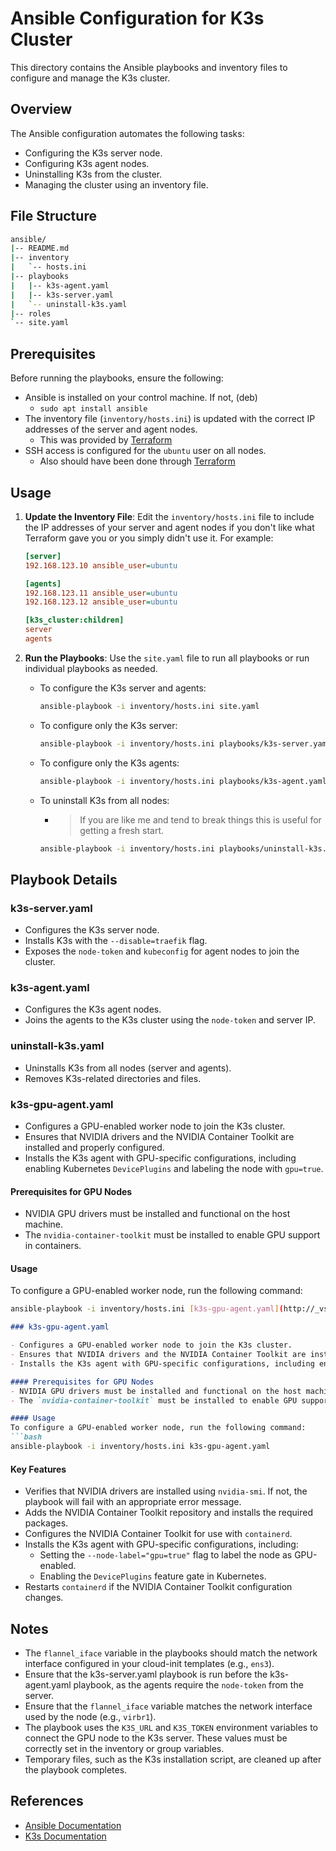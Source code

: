 # Ansible Configuration for K3s Cluster

This directory contains the Ansible playbooks and inventory files to configure and manage the K3s cluster.

## Overview

The Ansible configuration automates the following tasks:

- Configuring the K3s server node.
- Configuring K3s agent nodes.
- Uninstalling K3s from the cluster.
- Managing the cluster using an inventory file.

## File Structure

```bash
ansible/
|-- README.md
|-- inventory
|   `-- hosts.ini
|-- playbooks
|   |-- k3s-agent.yaml
|   |-- k3s-server.yaml
|   `-- uninstall-k3s.yaml
|-- roles
`-- site.yaml                
```

## Prerequisites

Before running the playbooks, ensure the following:

- Ansible is installed on your control machine. If not, (deb)
  - `sudo apt install ansible`
- The inventory file (`inventory/hosts.ini`) is updated with the correct IP addresses of the server and agent nodes.
  - This was provided by [Terraform](https://github.com/Sean-Michael/home-kubernetes-cloud/tree/main/infrastructure/terraform)
- SSH access is configured for the `ubuntu` user on all nodes.
  - Also should have been done through [Terraform](https://github.com/Sean-Michael/home-kubernetes-cloud/tree/main/infrastructure/terraform)

## Usage

1. **Update the Inventory File**:
   Edit the `inventory/hosts.ini` file to include the IP addresses of your server and agent nodes if you don't like what Terraform gave you or you simply didn't use it. For example:

   ```ini
   [server]
   192.168.123.10 ansible_user=ubuntu

   [agents]
   192.168.123.11 ansible_user=ubuntu
   192.168.123.12 ansible_user=ubuntu

   [k3s_cluster:children]
   server
   agents
   ```

2. **Run the Playbooks**:
   Use the `site.yaml` file to run all playbooks or run individual playbooks as needed.

   - To configure the K3s server and agents:

     ```bash
     ansible-playbook -i inventory/hosts.ini site.yaml
     ```

   - To configure only the K3s server:

     ```bash
     ansible-playbook -i inventory/hosts.ini playbooks/k3s-server.yaml
     ```

   - To configure only the K3s agents:

     ```bash
     ansible-playbook -i inventory/hosts.ini playbooks/k3s-agent.yaml
     ```

   - To uninstall K3s from all nodes:
     - >If you are like me and tend to break things this is useful for getting a fresh start.

     ```bash
     ansible-playbook -i inventory/hosts.ini playbooks/uninstall-k3s.yaml
     ```

## Playbook Details

### k3s-server.yaml

- Configures the K3s server node.
- Installs K3s with the `--disable=traefik` flag.
- Exposes the `node-token` and `kubeconfig` for agent nodes to join the cluster.

### k3s-agent.yaml

- Configures the K3s agent nodes.
- Joins the agents to the K3s cluster using the `node-token` and server IP.

### uninstall-k3s.yaml

- Uninstalls K3s from all nodes (server and agents).
- Removes K3s-related directories and files.

### k3s-gpu-agent.yaml

- Configures a GPU-enabled worker node to join the K3s cluster.
- Ensures that NVIDIA drivers and the NVIDIA Container Toolkit are installed and properly configured.
- Installs the K3s agent with GPU-specific configurations, including enabling Kubernetes `DevicePlugins` and labeling the node with `gpu=true`.

#### Prerequisites for GPU Nodes

- NVIDIA GPU drivers must be installed and functional on the host machine.
- The `nvidia-container-toolkit` must be installed to enable GPU support in containers.

#### Usage

To configure a GPU-enabled worker node, run the following command:

```bash
ansible-playbook -i inventory/hosts.ini [k3s-gpu-agent.yaml](http://_vscodecontentref_/0)
```

```markdown
### k3s-gpu-agent.yaml

- Configures a GPU-enabled worker node to join the K3s cluster.
- Ensures that NVIDIA drivers and the NVIDIA Container Toolkit are installed and properly configured.
- Installs the K3s agent with GPU-specific configurations, including enabling Kubernetes `DevicePlugins` and labeling the node with `gpu=true`.

#### Prerequisites for GPU Nodes
- NVIDIA GPU drivers must be installed and functional on the host machine.
- The `nvidia-container-toolkit` must be installed to enable GPU support in containers.

#### Usage
To configure a GPU-enabled worker node, run the following command:
```bash
ansible-playbook -i inventory/hosts.ini k3s-gpu-agent.yaml
```

#### Key Features

- Verifies that NVIDIA drivers are installed using `nvidia-smi`. If not, the playbook will fail with an appropriate error message.
- Adds the NVIDIA Container Toolkit repository and installs the required packages.
- Configures the NVIDIA Container Toolkit for use with `containerd`.
- Installs the K3s agent with GPU-specific configurations, including:
  - Setting the `--node-label="gpu=true"` flag to label the node as GPU-enabled.
  - Enabling the `DevicePlugins` feature gate in Kubernetes.
- Restarts `containerd` if the NVIDIA Container Toolkit configuration changes.

## Notes

- The `flannel_iface` variable in the playbooks should match the network interface configured in your cloud-init templates (e.g., `ens3`).
- Ensure that the k3s-server.yaml playbook is run before the k3s-agent.yaml playbook, as the agents require the `node-token` from the server.
- Ensure that the `flannel_iface` variable matches the network interface used by the node (e.g., `virbr1`).
- The playbook uses the `K3S_URL` and `K3S_TOKEN` environment variables to connect the GPU node to the K3s server. These values must be correctly set in the inventory or group variables.
- Temporary files, such as the K3s installation script, are cleaned up after the playbook completes.

## References

- [Ansible Documentation](https://docs.ansible.com/)
- [K3s Documentation](https://k3s.io/)
